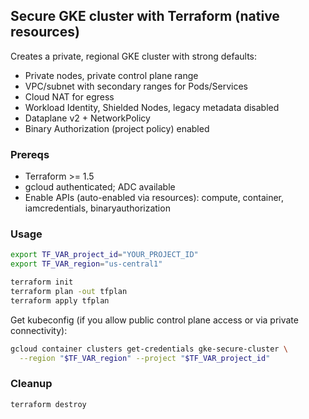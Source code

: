 ## Secure GKE cluster with Terraform (native resources)

Creates a private, regional GKE cluster with strong defaults:

- Private nodes, private control plane range
- VPC/subnet with secondary ranges for Pods/Services
- Cloud NAT for egress
- Workload Identity, Shielded Nodes, legacy metadata disabled
- Dataplane v2 + NetworkPolicy
- Binary Authorization (project policy) enabled

### Prereqs

- Terraform >= 1.5
- gcloud authenticated; ADC available
- Enable APIs (auto-enabled via resources): compute, container, iamcredentials, binaryauthorization

### Usage

```bash
export TF_VAR_project_id="YOUR_PROJECT_ID"
export TF_VAR_region="us-central1"

terraform init
terraform plan -out tfplan
terraform apply tfplan
```

Get kubeconfig (if you allow public control plane access or via private connectivity):

```bash
gcloud container clusters get-credentials gke-secure-cluster \
  --region "$TF_VAR_region" --project "$TF_VAR_project_id"
```

### Cleanup

```bash
terraform destroy
```


